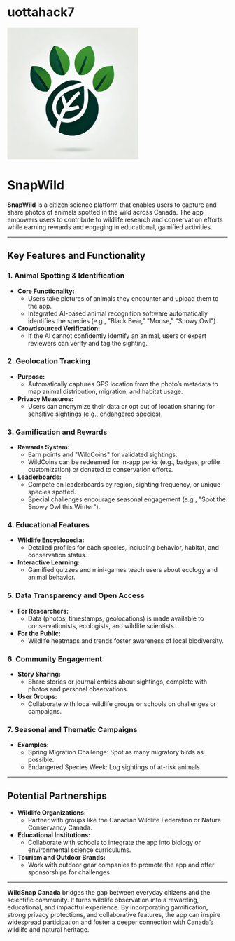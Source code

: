 # uottahack7

<img src="./SnapWild2.jpg" alt="plot" width="300">

# SnapWild

**SnapWild** is a citizen science platform that enables users to capture and share photos of animals spotted in the wild across Canada. The app empowers users to contribute to wildlife research and conservation efforts while earning rewards and engaging in educational, gamified activities.

---

## Key Features and Functionality

### 1. Animal Spotting & Identification
- **Core Functionality:**
  - Users take pictures of animals they encounter and upload them to the app.
  - Integrated AI-based animal recognition software automatically identifies the species (e.g., "Black Bear," "Moose," "Snowy Owl").
- **Crowdsourced Verification:**
  - If the AI cannot confidently identify an animal, users or expert reviewers can verify and tag the sighting.

### 2. Geolocation Tracking
- **Purpose:**
  - Automatically captures GPS location from the photo’s metadata to map animal distribution, migration, and habitat usage.
- **Privacy Measures:**
  - Users can anonymize their data or opt out of location sharing for sensitive sightings (e.g., endangered species).

### 3. Gamification and Rewards
- **Rewards System:**
  - Earn points and "WildCoins" for validated sightings.
  - WildCoins can be redeemed for in-app perks (e.g., badges, profile customization) or donated to conservation efforts.
- **Leaderboards:**
  - Compete on leaderboards by region, sighting frequency, or unique species spotted.
  - Special challenges encourage seasonal engagement (e.g., "Spot the Snowy Owl this Winter").

### 4. Educational Features
- **Wildlife Encyclopedia:**
  - Detailed profiles for each species, including behavior, habitat, and conservation status.
- **Interactive Learning:**
  - Gamified quizzes and mini-games teach users about ecology and animal behavior.

### 5. Data Transparency and Open Access
- **For Researchers:**
  - Data (photos, timestamps, geolocations) is made available to conservationists, ecologists, and wildlife scientists.
- **For the Public:**
  - Wildlife heatmaps and trends foster awareness of local biodiversity.

### 6. Community Engagement
- **Story Sharing:**
  - Share stories or journal entries about sightings, complete with photos and personal observations.
- **User Groups:**
  - Collaborate with local wildlife groups or schools on challenges or campaigns.

### 7. Seasonal and Thematic Campaigns
- **Examples:**
  - Spring Migration Challenge: Spot as many migratory birds as possible.
  - Endangered Species Week: Log sightings of at-risk animals

---

## Potential Partnerships
- **Wildlife Organizations:**
  - Partner with groups like the Canadian Wildlife Federation or Nature Conservancy Canada.
- **Educational Institutions:**
  - Collaborate with schools to integrate the app into biology or environmental science curriculums.
- **Tourism and Outdoor Brands:**
  - Work with outdoor gear companies to promote the app and offer sponsorships for challenges.

---

**WildSnap Canada** bridges the gap between everyday citizens and the scientific community. It turns wildlife observation into a rewarding, educational, and impactful experience. By incorporating gamification, strong privacy protections, and collaborative features, the app can inspire widespread participation and foster a deeper connection with Canada’s wildlife and natural heritage.

